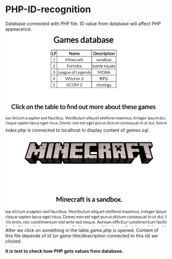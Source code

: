# PHP-ID-recognition
Database connected with PHP file. ID value from database will affect PHP appearance.<br>
![ALT index.php](screenshot1.PNG)<br>
<i>index.php</i> is connected to localhost to display content of <i>games.sql</i>.<br>
![ALT game.php](screenshot2.PNG)<br>
After we click on something in the table <i>game.php</i> is opened. Content of this file depends of id (or game title/description connected to this id) we clicked.

<b>It is test to check how PHP gets values from database.</b>
